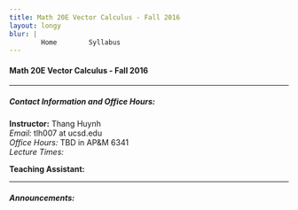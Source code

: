 ```yaml
---
title: Math 20E Vector Calculus - Fall 2016
layout: longy
blur: |
        Home        Syllabus
---
```

#### Math 20E Vector Calculus - Fall 2016
---

##### Contact Information and Office Hours:
**Instructor:** Thang Huynh  
*Email:* tlh007 at ucsd.edu  
*Office Hours:* TBD in AP&M 6341  
*Lecture Times:* 

**Teaching Assistant:** 

---  

##### Announcements:
